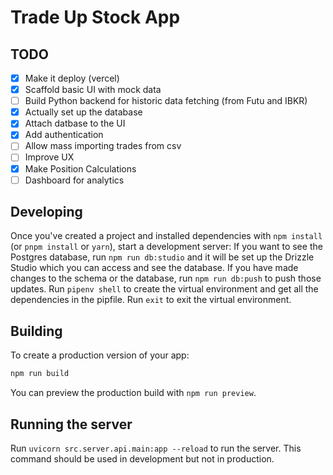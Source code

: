 # Trade Up Stock App

## TODO
- [x] Make it deploy (vercel)
- [x] Scaffold basic UI with mock data
- [ ] Build Python backend for historic data fetching (from Futu and IBKR)
- [x] Actually set up the database
- [x] Attach datbase to the UI
- [x] Add authentication
- [ ] Allow mass importing trades from csv
- [ ] Improve UX
- [x] Make Position Calculations
- [ ] Dashboard for analytics

## Developing

Once you've created a project and installed dependencies with `npm install` (or `pnpm install` or `yarn`), start a development server:
If you want to see the Postgres database, run `npm run db:studio` and it will be set up the Drizzle Studio which you can access and see the database. 
If you have made changes to the schema or the database, run `npm run db:push` to push those updates.
Run `pipenv shell` to create the virtual environment and get all the dependencies in the pipfile. 
Run `exit` to exit the virtual environment.

## Building

To create a production version of your app:

```bash
npm run build
```

You can preview the production build with `npm run preview`.

## Running the server
Run `uvicorn src.server.api.main:app --reload` to run the server. This command should be used in development but not in production.

